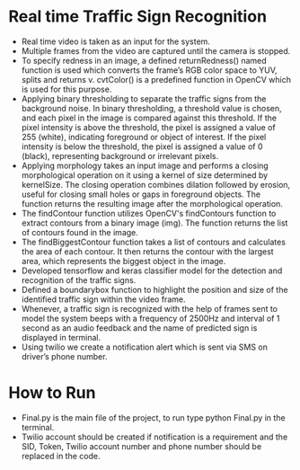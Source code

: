 # Real time Traffic Sign Recognition
* Real time video is taken as an input for the system.
* Multiple frames from the video are captured until the camera is stopped.
* To specify redness in an image, a defined returnRedness() named function is used which converts 
the frame’s RGB color space to YUV, splits and returns v. cvtColor() is a predefined function in 
OpenCV which is used for this purpose.
* Applying binary thresholding to separate the traffic signs from the background noise. In binary 
thresholding, a threshold value is chosen, and each pixel in the image is compared against this 
threshold. If the pixel intensity is above the threshold, the pixel is assigned a value of 255 (white), 
indicating foreground or object of interest. If the pixel intensity is below the threshold, the pixel is 
assigned a value of 0 (black), representing background or irrelevant pixels.
* Applying morphology takes an input image and performs a closing morphological operation on it 
using a kernel of size determined by kernelSize. The closing operation combines dilation followed 
by erosion, useful for closing small holes or gaps in foreground objects. The function returns the 
resulting image after the morphological operation.
* The findContour function utilizes OpenCV's findContours function to extract contours from a binary 
image (img). The function returns the list of contours found in the image.
* The findBiggestContour function takes a list of contours and calculates the area of each contour. It 
then returns the contour with the largest area, which represents the biggest object in the image.
* Developed tensorflow and keras classifier model for the detection and recognition of the traffic 
signs.
* Defined a boundarybox function to highlight the position and size of the identified traffic sign 
within the video frame.
* Whenever, a traffic sign is recognized with the help of frames sent to model the system beeps with a 
frequency of 2500Hz and interval of 1 second as an audio feedback and the name of predicted sign 
is displayed in terminal.
* Using twilio we create a notification alert which is sent via SMS on driver’s phone number.
# How to Run
* Final.py is the main file of the project, to run type python Final.py in the terminal.
* Twilio account should be created if notification is a requirement and the SID, Token, Twilio account number and phone number should be replaced in the code. 
